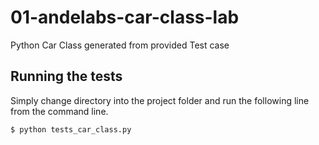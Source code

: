 # 01-andelabs-car-class-lab
Python Car Class generated from provided Test case

## Running the tests
Simply change directory into the project folder and run the following line from the command line.

```
$ python tests_car_class.py
```

